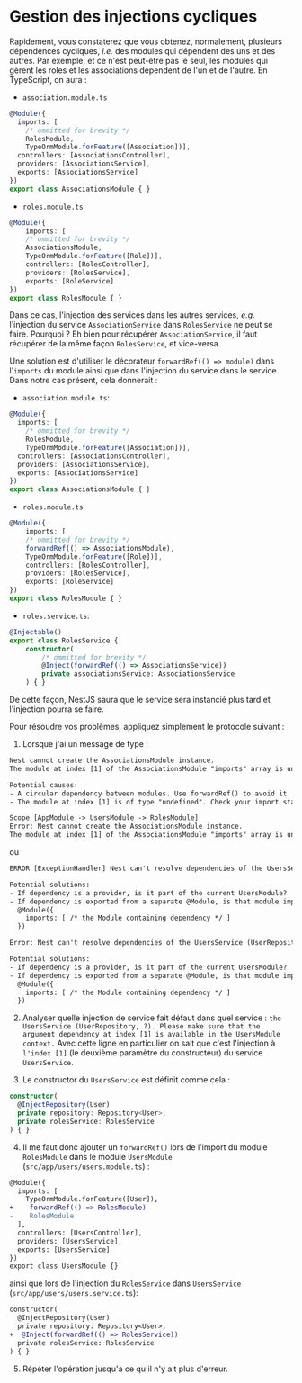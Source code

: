 # Gestion des injections cycliques

Rapidement, vous constaterez que vous obtenez, normalement, plusieurs dépendences cycliques, _i.e._ des modules qui dépendent des uns et des autres.
Par exemple, et ce n'est peut-être pas le seul, les modules qui gèrent les roles et les associations dépendent de l'un et de l'autre. En TypeScript, on aura :

* `association.module.ts`
```typescript
@Module({
  imports: [
    /* ommitted for brevity */
    RolesModule,
    TypeOrmModule.forFeature([Association])],
  controllers: [AssociationsController],
  providers: [AssociationsService],
  exports: [AssociationsService]
})
export class AssociationsModule { }
```

* `roles.module.ts`
```typescript
@Module({
    imports: [
    /* ommitted for brevity */
    AssociationsModule, 
    TypeOrmModule.forFeature([Role])],
    controllers: [RolesController],
    providers: [RolesService],
    exports: [RoleService]
})
export class RolesModule { }
```

Dans ce cas, l'injection des services dans les autres services, _e.g._ l'injection du service `AssociationService` dans `RolesService` ne peut se faire.
Pourquoi ? Eh bien pour récupérer `AssociationService`, il faut récupérer de la même façon `RolesService`, et vice-versa.

Une solution est d'utiliser le décorateur `forwardRef(() => module)` dans l'`imports` du module ainsi que dans l'injection du service dans le service.
Dans notre cas présent, cela donnerait :
* `association.module.ts`:
```typescript
@Module({
  imports: [
    /* ommitted for brevity */
    RolesModule,
    TypeOrmModule.forFeature([Association])],
  controllers: [AssociationsController],
  providers: [AssociationsService],
  exports: [AssociationsService]
})
export class AssociationsModule { }
```

* `roles.module.ts`
```typescript
@Module({
    imports: [
    /* ommitted for brevity */
    forwardRef(() => AssociationsModule), 
    TypeOrmModule.forFeature([Role])],
    controllers: [RolesController],
    providers: [RolesService],
    exports: [RoleService]
})
export class RolesModule { }
```
* `roles.service.ts`:
```typescript
@Injectable()
export class RolesService {
    constructor(
        /* ommitted for brevity */
        @Inject(forwardRef(() => AssociationsService))
        private associationsService: AssociationsService
    ) { }
```

De cette façon, NestJS saura que le service sera instancié plus tard et l'injection pourra se faire.

Pour résoudre vos problèmes, appliquez simplement le protocole suivant : 

1. Lorsque j'ai un message de type :

```txt
Nest cannot create the AssociationsModule instance.
The module at index [1] of the AssociationsModule "imports" array is undefined.

Potential causes:
- A circular dependency between modules. Use forwardRef() to avoid it. Read more: https://docs.nestjs.com/fundamentals/circular-dependency
- The module at index [1] is of type "undefined". Check your import statements and the type of the module.

Scope [AppModule -> UsersModule -> RolesModule]
Error: Nest cannot create the AssociationsModule instance.
The module at index [1] of the AssociationsModule "imports" array is undefined.
```

ou

```txt
ERROR [ExceptionHandler] Nest can't resolve dependencies of the UsersService (UserRepository, ?). Please make sure that the argument dependency at index [1] is available in the UsersModule context.

Potential solutions:
- If dependency is a provider, is it part of the current UsersModule?
- If dependency is exported from a separate @Module, is that module imported within UsersModule?
  @Module({
    imports: [ /* the Module containing dependency */ ]
  })

Error: Nest can't resolve dependencies of the UsersService (UserRepository, ?). Please make sure that the argument dependency at index [1] is available in the UsersModule context.

Potential solutions:
- If dependency is a provider, is it part of the current UsersModule?
- If dependency is exported from a separate @Module, is that module imported within UsersModule?
  @Module({
    imports: [ /* the Module containing dependency */ ]
  })
```

2. Analyser quelle injection de service fait défaut dans quel service : 
`the UsersService (UserRepository, ?). Please make sure that the argument dependency at index [1] is available in the UsersModule context.`
Avec cette ligne en particulier on sait que c'est l'injection à `l'index [1]` (le deuxième paramètre du constructeur) du service `UsersService`.

3. Le constructor du `UsersService` est définit comme cela :

```ts
constructor(
  @InjectRepository(User)
  private repository: Repository<User>,
  private rolesService: RolesService
) { }
```

4. Il me faut donc ajouter un `forwardRef()` lors de l'import du module `RolesModule` dans le module `UsersModule` (`src/app/users/users.module.ts`) :

```diff
@Module({
  imports: [
    TypeOrmModule.forFeature([User]),
+    forwardRef(() => RolesModule)
-    RolesModule 
  ],
  controllers: [UsersController],
  providers: [UsersService],
  exports: [UsersService]
})
export class UsersModule {}
```

ainsi que lors de l'injection du `RolesService` dans `UsersService` (`src/app/users/users.service.ts`):

```diff
constructor(
  @InjectRepository(User)
  private repository: Repository<User>,
+  @Inject(forwardRef(() => RolesService))
  private rolesService: RolesService
) { }
```

5. Répéter l'opération jusqu'à ce qu'il n'y ait plus d'erreur.